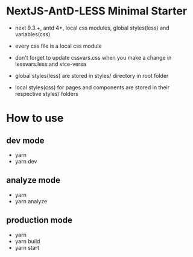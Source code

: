 # NextJS-AntD-LESS Minimal Starter

- next 9.3.+, antd 4+, local css modules, global styles(less) and variables(css)

- every css file is a local css module

- don't forget to update cssvars.css when you make a change in lessvars.less and vice-versa

- global styles(less) are stored in styles/ directory in root folder

- local styles(css) for pages and components are stored in their respective styles/ folders

# How to use

## dev mode

- yarn
- yarn dev

## analyze mode

- yarn
- yarn analyze

## production mode

- yarn
- yarn build
- yarn start